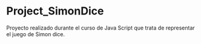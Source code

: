 # Project_SimonDice
Proyecto realizado durante el curso de Java Script que trata de representar el juego de Simon dice.
